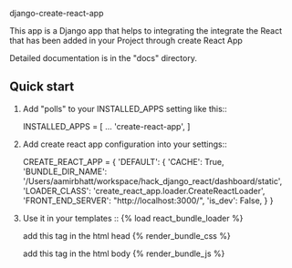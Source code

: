 django-create-react-app


This app is a Django app that helps to integrating the integrate the React that has been added in your Project through
create React App

Detailed documentation is in the "docs" directory.

Quick start
-----------

1. Add "polls" to your INSTALLED_APPS setting like this::

    INSTALLED_APPS = [
        ...
        'create-react-app',
    ]

2. Add create react app configuration into your settings::

    CREATE_REACT_APP = {
        'DEFAULT': {
            'CACHE': True,
            'BUNDLE_DIR_NAME': '/Users/aamirbhatt/workspace/hack_django_react/dashboard/static',
            'LOADER_CLASS': 'create_react_app.loader.CreateReactLoader',
            'FRONT_END_SERVER': "http://localhost:3000/",
            'is_dev': False,
        }
    }

3. Use it in your templates ::
    {% load react_bundle_loader %}

    add this tag in the html head
        {% render_bundle_css  %}

    add this tag in the html body
        {% render_bundle_js %}

